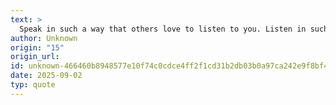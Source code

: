 ```yaml
---
text: >
  Speak in such a way that others love to listen to you. Listen in such a way that others love to speak to you.
author: Unknown
origin: "15"
origin_url: 
id: unknown-466460b8948577e10f74c0cdce4ff2f1cd31b2db03b0a97ca242e9f8bf421eec
date: 2025-09-02
typ: quote
---
```

